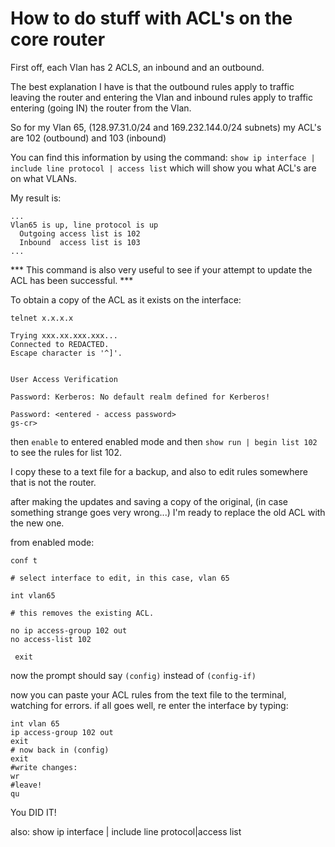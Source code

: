 # How to do stuff with ACL's on the core router #


First off, each Vlan has 2 ACLS, an inbound and an outbound.

The best explanation I have is that the outbound rules apply to traffic leaving the router and entering the Vlan and inbound rules apply to traffic entering (going IN) the router from the Vlan.

So for my Vlan 65, (128.97.31.0/24 and 169.232.144.0/24 subnets) my ACL's are 102 (outbound) and 103 (inbound)

You can find this information by using the command: `show ip interface | include line protocol | access list` which will show you what ACL's are on what VLANs.

My result is:
```
...
Vlan65 is up, line protocol is up
  Outgoing access list is 102
  Inbound  access list is 103
...
  ```

*** This command is also very useful to see if your attempt to update the ACL has been successful. ***

To obtain a copy of the ACL as it exists on the interface:
```
telnet x.x.x.x

Trying xxx.xx.xxx.xxx...
Connected to REDACTED.
Escape character is '^]'.


User Access Verification

Password: Kerberos:	No default realm defined for Kerberos!

Password: <entered - access password>
gs-cr>
```
then `enable` to entered enabled mode and then `show run | begin list 102` to see the rules for list 102.

I copy these to a text file for a backup, and also to edit rules somewhere that is not the router.

after making the updates and saving a copy of the original, (in case something strange goes very wrong...) I'm ready to replace the old ACL with the new one.

from enabled mode:
```
conf t

# select interface to edit, in this case, vlan 65

int vlan65

# this removes the existing ACL.

no ip access-group 102 out
no access-list 102

 exit
```
now the prompt should say `(config)` instead of `(config-if)`

now you can paste your ACL rules from the text file to the terminal, watching for errors. if all goes well, re enter the interface by typing:
```
int vlan 65
ip access-group 102 out
exit
# now back in (config)
exit
#write changes:
wr
#leave!
qu
```
You DID IT!




also:
show ip interface | include line protocol|access list
